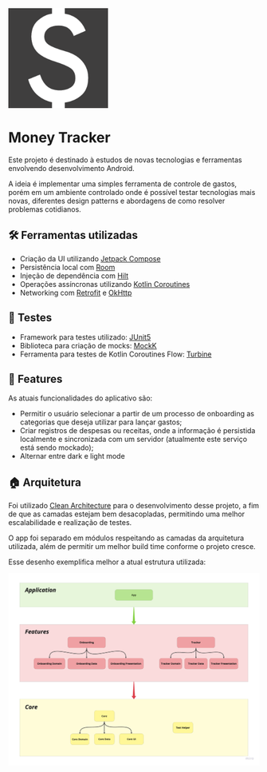 <img src="app/src/main/ic_launcher-playstore.png" width="200">

# Money Tracker
Este projeto é destinado à estudos de novas tecnologias e ferramentas envolvendo desenvolvimento Android.

A ideia é implementar uma simples ferramenta de controle de gastos, porém em um ambiente controlado onde é possível testar tecnologias mais novas, diferentes design patterns e abordagens de como resolver problemas cotidianos.

## 🛠️ Ferramentas utilizadas
- Criação da UI utilizando [Jetpack Compose](https://developer.android.com/jetpack/compose)
- Persistência local com [Room](https://developer.android.com/training/data-storage/room)
- Injeção de dependência com [Hilt](https://developer.android.com/training/dependency-injection/hilt-android)
- Operações assíncronas utilizando [Kotlin Coroutines](https://kotlinlang.org/api/kotlinx.coroutines)
- Networking com [Retrofit](https://square.github.io/retrofit) e [OkHttp](https://square.github.io/okhttp)

## 🧪 Testes
- Framework para testes utilizado: [JUnit5](https://github.com/mannodermaus/android-junit5)
- Biblioteca para criação de mocks: [MockK](https://mockk.io)
- Ferramenta para testes de Kotlin Coroutines Flow: [Turbine](https://github.com/cashapp/turbine)

## 📱 Features
As atuais funcionalidades do aplicativo são:
- Permitir o usuário selecionar a partir de um processo de onboarding as categorias que deseja utilizar para lançar gastos;
- Criar registros de despesas ou receitas, onde a informação é persistida localmente e sincronizada com um servidor (atualmente este serviço está sendo mockado);
- Alternar entre dark e light mode

## 🏠 Arquitetura
Foi utilizado [Clean Architecture](https://blog.cleancoder.com/uncle-bob/2012/08/13/the-clean-architecture.html) para o desenvolvimento desse projeto, a fim de que as camadas estejam bem desacopladas, permitindo uma melhor escalabilidade e realização de testes.

O app foi separado em módulos respeitando as camadas da arquitetura utilizada, além de permitir um melhor build time conforme o projeto cresce.

Esse desenho exemplifica melhor a atual estrutura utilizada:

![architecture diagram](doc/architecture.png)
